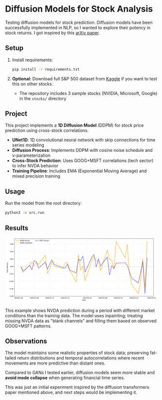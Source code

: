 # Diffusion Models for Stock Analysis

Testing diffusion models for stock prediction. Diffusion models have been successfully implemented in NLP, so I wanted to explore their potency in stock returns. I got inspired by this [arXiv paper](https://arxiv.org/html/2402.06656v1).

## Setup

1. Install requirements:
   ```bash
   pip install -r requirements.txt
   ```

2. **Optional:** Download full S&P 500 dataset from [Kaggle](https://www.kaggle.com/datasets/camnugent/sandp500) if you want to test this on other stocks.
   - The repository includes 3 sample stocks (NVIDIA, Microsoft, Google) in the `stocks/` directory

## Project

This project implements a **1D Diffusion Model** (DDPM) for stock price prediction using cross-stock correlations.

- **UNet1D**: 1D convolutional neural network with skip connections for time series modeling
- **Diffusion Process**: Implements DDPM with cosine noise schedule and v-parameterization  
- **Cross-Stock Prediction**: Uses GOOG+MSFT correlations (tech sector) to infer NVDA behavior
- **Training Pipeline**: Includes EMA (Exponential Moving Average) and mixed precision training

## Usage

Run the model from the root directory:
```bash
python3 -m src.run
```

## Results

![NVDA vs MSFT Inpainting Results](imgs/nvda_msft_inpaint.png)

This example shows NVDA prediction during a period with different market conditions than the training data. The model uses inpainting; treating missing NVDA data as "blank channels" and filling them based on observed GOOG+MSFT patterns.

## Observations

The model maintains some realistic properties of stock data; preserving fat-tailed return distributions and temporal autocorrelations where recent movements are more predictive than distant ones.

Compared to GANs I tested earlier, diffusion models seem more stable and **avoid mode collapse** when generating financial time series.

This was just an initial experiment inspired by the diffusion transformers paper mentioned above, and next steps would be implementing it.
